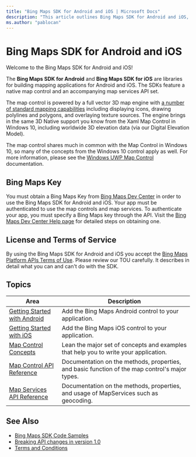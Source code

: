 ```yaml
---
title: "Bing Maps SDK for Android and iOS | Microsoft Docs"
description: "This article outlines Bing Maps SDK for Android and iOS, listing resources on how to get started, map control concepts, map control API reference, and map services API reference."
ms.author: "pablocan"
---
```


# Bing Maps SDK for Android and iOS

Welcome to the Bing Maps SDK for Android and iOS!

The **Bing Maps SDK for Android** and **Bing Maps SDK for iOS** are libraries for building mapping applications for Android and iOS.
The SDKs feature a native map control and an accompanying map services API set.

The map control is powered by a full vector 3D map engine with [a number of standard mapping capabilities](map-control-concepts/Index.md)
including displaying icons, drawing polylines and polygons, and overlaying texture sources.  The engine brings in the same 3D Native
support you know from the Xaml Map Control in Windows 10, including worldwide 3D elevation data (via our Digital Elevation Model).

The map control shares much in common with the Map Control in Windows 10, so many of the concepts from the Windows 10 control apply as
well.  For more information, please see the [Windows UWP Map Control](https://msdn.microsoft.com/windows/uwp/maps-and-location/index)
documentation.

## Bing Maps Key

You must obtain a Bing Maps Key from [Bing Maps Dev Center](https://www.bingmapsportal.com/) in order to use the Bing Maps SDK for Android and iOS.
Your app must be authenticated to use the map controls and map services. To authenticate your app, you must specify a Bing Maps key through the API.
Visit the [Bing Maps Dev Center Help page](https://docs.microsoft.com/bingmaps/getting-started/bing-maps-dev-center-help/getting-a-bing-maps-key)
for detailed steps on obtaining one.

## License and Terms of Service

By using the Bing Maps SDK for Android and iOS you accept the [Bing Maps Platform APIs Terms of Use](https://go.microsoft.com/fwlink?LinkID=66121).
Please review our TOU carefully. It describes in detail what you can and can't do with the SDK.

## Topics

Area                                                             | Description
-------------                                                    | ----------------------
[Getting Started with Android](getting-started-android/index.md) | Add the Bing Maps Android control to your application.
[Getting Started with iOS](getting-started-ios/index.md)         | Add the Bing Maps iOS control to your application.
[Map Control Concepts](map-control-concepts/index.md)            | Lean the major set of concepts and examples that help you to write your application.
[Map Control API Reference](map-control-api/index.md)            | Documentation on the methods, properties, and basic function of the map control's major types.
[Map Services API Reference](map-services-api/index.md)          | Documentation on the methods, properties, and usage of MapServices such as geocoding.

## See Also

* [Bing Maps SDK Code Samples](https://github.com/Microsoft/MapsSDK-native)
* [Breaking API changes in version 1.0](v1-breaking-changes.md)
* [Terms and Conditions](https://go.microsoft.com/fwlink?LinkID=66121)
